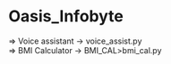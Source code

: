 # Oasis_Infobyte  
=> Voice assistant -> voice_assist.py  
=> BMI Calculator -> BMI_CAL>bmi_cal.py  
